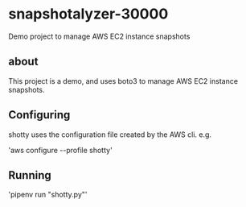# snapshotalyzer-30000
Demo project to manage AWS EC2 instance snapshots

## about

This project is a demo, and uses boto3 to manage AWS EC2 instance snapshots.

## Configuring

shotty uses the configuration file created by the AWS cli. e.g.

'aws configure --profile shotty'

## Running

'pipenv run "shotty.py"'
